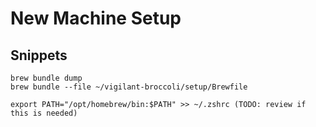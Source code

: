 # New Machine Setup

## Snippets

```
brew bundle dump
brew bundle --file ~/vigilant-broccoli/setup/Brewfile

export PATH="/opt/homebrew/bin:$PATH" >> ~/.zshrc (TODO: review if this is needed)
```

